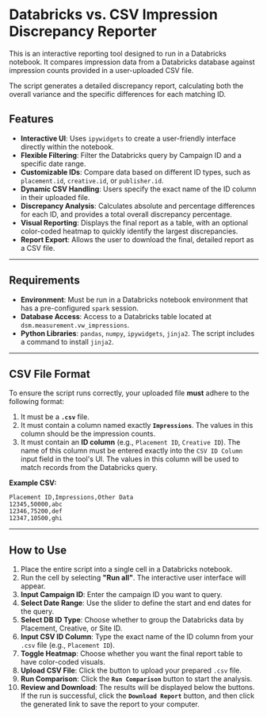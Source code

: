 # Databricks vs. CSV Impression Discrepancy Reporter

This is an interactive reporting tool designed to run in a Databricks notebook. It compares impression data from a Databricks database against impression counts provided in a user-uploaded CSV file.

The script generates a detailed discrepancy report, calculating both the overall variance and the specific differences for each matching ID.

## Features

  * **Interactive UI**: Uses `ipywidgets` to create a user-friendly interface directly within the notebook.
  * **Flexible Filtering**: Filter the Databricks query by Campaign ID and a specific date range.
  * **Customizable IDs**: Compare data based on different ID types, such as `placement.id`, `creative.id`, or `publisher.id`.
  * **Dynamic CSV Handling**: Users specify the exact name of the ID column in their uploaded file.
  * **Discrepancy Analysis**: Calculates absolute and percentage differences for each ID, and provides a total overall discrepancy percentage.
  * **Visual Reporting**: Displays the final report as a table, with an optional color-coded heatmap to quickly identify the largest discrepancies.
  * **Report Export**: Allows the user to download the final, detailed report as a CSV file.

-----

## Requirements

  * **Environment**: Must be run in a Databricks notebook environment that has a pre-configured `spark` session.
  * **Database Access**: Access to a Databricks table located at `dsm.measurement.vw_impressions`.
  * **Python Libraries**: `pandas`, `numpy`, `ipywidgets`, `jinja2`. The script includes a command to install `jinja2`.

-----

## CSV File Format

To ensure the script runs correctly, your uploaded file **must** adhere to the following format:

1.  It must be a **`.csv`** file.
2.  It must contain a column named exactly **`Impressions`**. The values in this column should be the impression counts.
3.  It must contain an **ID column** (e.g., `Placement ID`, `Creative ID`). The name of this column must be entered exactly into the `CSV ID Column` input field in the tool's UI. The values in this column will be used to match records from the Databricks query.

**Example CSV:**

```csv
Placement ID,Impressions,Other Data
12345,50000,abc
12346,75200,def
12347,10500,ghi
```

-----

## How to Use

1.  Place the entire script into a single cell in a Databricks notebook.
2.  Run the cell by selecting **"Run all"**. The interactive user interface will appear.
3.  **Input Campaign ID**: Enter the campaign ID you want to query.
4.  **Select Date Range**: Use the slider to define the start and end dates for the query.
5.  **Select DB ID Type**: Choose whether to group the Databricks data by Placement, Creative, or Site ID.
6.  **Input CSV ID Column**: Type the exact name of the ID column from your `.csv` file (e.g., `Placement ID`).
7.  **Toggle Heatmap**: Choose whether you want the final report table to have color-coded visuals.
8.  **Upload CSV File**: Click the button to upload your prepared `.csv` file.
9.  **Run Comparison**: Click the **`Run Comparison`** button to start the analysis.
10. **Review and Download**: The results will be displayed below the buttons. If the run is successful, click the **`Download Report`** button, and then click the generated link to save the report to your computer.
